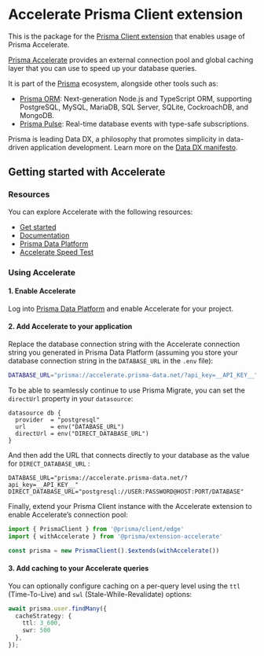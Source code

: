 # Accelerate Prisma Client extension

This is the package for the [Prisma Client extension](https://www.prisma.io/docs/concepts/components/prisma-client/client-extensions) that enables usage of Prisma Accelerate.

[Prisma Accelerate](https://www.prisma.io/data-platform/accelerate) provides an external connection pool and global caching layer that you can use to speed up your database queries.

It is part of the [Prisma](https://www.prisma.io) ecosystem, alongside other tools such as:

- [Prisma ORM](https://github.com/prisma/prisma): Next-generation Node.js and TypeScript ORM, supporting PostgreSQL, MySQL, MariaDB, SQL Server, SQLite, CockroachDB, and MongoDB.
- [Prisma Pulse](https://www.prisma.io/data-platform/pulse): Real-time database events with type-safe subscriptions.

Prisma is leading Data DX, a philosophy that promotes simplicity in data-driven application development. Learn more on the [Data DX manifesto](https://www.datadx.io/).

## Getting started with Accelerate

### Resources

You can explore Accelerate with the following resources:

- [Get started](https://www.prisma.io/docs/data-platform/accelerate/getting-started)
- [Documentation](https://www.prisma.io/docs/data-platform/accelerate/what-is-accelerate)
- [Prisma Data Platform](https://console.prisma.io/login)
- [Accelerate Speed Test](https://accelerate-speed-test.prisma.io/)

### Using Accelerate

#### 1. Enable Accelerate

Log into [Prisma Data Platform](https://console.prisma.io/login) and enable Accelerate for your project.

#### 2. Add Accelerate to your application

Replace the database connection string with the Accelerate connection string you generated in Prisma Data Platform (assuming you store your database connection string in the `DATABASE_URL` in the `.env` file):

```bash
DATABASE_URL="prisma://accelerate.prisma-data.net/?api_key=__API_KEY__"
```

To be able to seamlessly continue to use Prisma Migrate, you can set the `directUrl` property in your `datasource`:

```prisma
datasource db {
  provider  = "postgresql"
  url       = env("DATABASE_URL")
  directUrl = env("DIRECT_DATABASE_URL")
}
```

And then add the URL that connects directly to your database as the value for `DIRECT_DATABASE_URL` :

```prisma
DATABASE_URL="prisma://accelerate.prisma-data.net/?api_key=__API_KEY__"
DIRECT_DATABASE_URL="postgresql://USER:PASSWORD@HOST:PORT/DATABASE"
```

Finally, extend your Prisma Client instance with the Accelerate extension to enable Accelerate’s connection pool:

```ts
import { PrismaClient } from '@prisma/client/edge'
import { withAccelerate } from '@prisma/extension-accelerate'

const prisma = new PrismaClient().$extends(withAccelerate())
```

#### 3. Add caching to your Accelerate queries

You can optionally configure caching on a per-query level using the `ttl` (Time-To-Live) and `swl` (Stale-While-Revalidate) options:

```ts
await prisma.user.findMany({
  cacheStrategy: { 
    ttl: 3_600,
    swr: 500
  },
});
```

